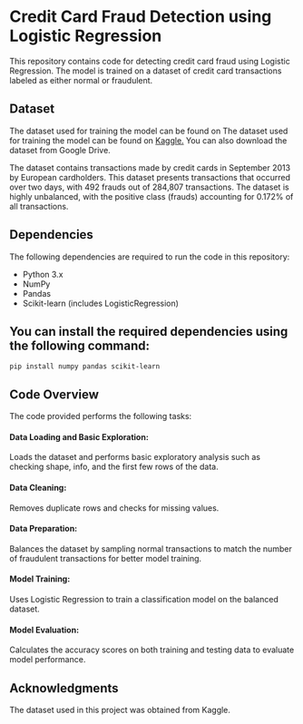 # Credit Card Fraud Detection using Logistic Regression
This repository contains code for detecting credit card fraud using Logistic Regression. The model is trained on a dataset of credit card transactions labeled as either normal or fraudulent.

## Dataset
The dataset used for training the model can be found on 
The dataset used for training the model can be found on [Kaggle.](https://www.kaggle.com/datasets/mlg-ulb/creditcardfraud) You can also download the dataset from Google Drive.

The dataset contains transactions made by credit cards in September 2013 by European cardholders. This dataset presents transactions that occurred over two days, with 492 frauds out of 284,807 transactions. The dataset is highly unbalanced, with the positive class (frauds) accounting for 0.172% of all transactions.

## Dependencies
The following dependencies are required to run the code in this repository:
- Python 3.x
- NumPy
- Pandas
- Scikit-learn (includes LogisticRegression)

## You can install the required dependencies using the following command:
``` pip install numpy pandas scikit-learn ```

## Code Overview
The code provided performs the following tasks:

#### Data Loading and Basic Exploration: 
Loads the dataset and performs basic exploratory analysis such as checking shape, info, and the first few rows of the data.

#### Data Cleaning:
Removes duplicate rows and checks for missing values.

#### Data Preparation:
Balances the dataset by sampling normal transactions to match the number of fraudulent transactions for better model training.

#### Model Training:
Uses Logistic Regression to train a classification model on the balanced dataset.

#### Model Evaluation:
Calculates the accuracy scores on both training and testing data to evaluate model performance.

## Acknowledgments
The dataset used in this project was obtained from Kaggle.
